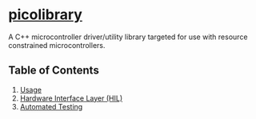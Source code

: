 # [picolibrary](https://github.com/apcountryman/picolibrary)
A C++ microcontroller driver/utility library targeted for use with resource constrained
microcontrollers.

## Table of Contents
1. [Usage](usage.md)
2. [Hardware Interface Layer (HIL)](hil.md)
3. [Automated Testing](testing-automated.md)
